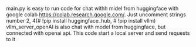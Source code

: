 main.py is easy to run code for chat withh midel from huggingface with google colab https://colab.research.google.com/. Just uncomment strings number 2, 4(# !pip install huggingface_hub, # !pip install vllm)
vllm_server_openAI is also chat with model from huggingface, but connected with openai api. This code start a local server and send requests to it
